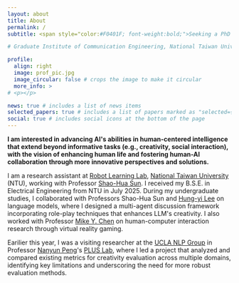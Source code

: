 ```yaml
---
layout: about
title: About
permalink: /
subtitle: <span style="color:#F0401F; font-weight:bold;">Seeking a PhD position starting in Fall 2026!  Open to all kinds of opportunities at [b08901207@g.ntu.edu.tw]. </span>

# Graduate Institute of Communication Engineering, National Taiwan University (NTU)

profile:
  align: right
  image: prof_pic.jpg
  image_circular: false # crops the image to make it circular
  more_info: >
# <p></p>

news: true # includes a list of news items
selected_papers: true # includes a list of papers marked as "selected={true}"
social: true # includes social icons at the bottom of the page
---
```

**I am interested in advancing AI's abilities in human-centered intelligence that extend beyond informative tasks (e.g., creativity, social interaction), with the vision of enhancing human life and fostering human-AI collaboration through more innovative perspectives and solutions.**

I am a research assistant at [Robot Learning Lab](https://nturll.xyz/about), [National Taiwan University](https://www.ntu.edu.tw/english/) (NTU), working with Professor [Shao-Hua Sun](https://shaohua0116.github.io/). I received my B.S.E. in Electrical Engineering from NTU in July 2025. During my undergraduate studies, I collaborated with Professors Shao-Hua Sun and [Hung-yi Lee](https://speech.ee.ntu.edu.tw/~hylee/index.php) on language models, where I designed a multi-agent discussion framework incorporating role-play techniques that enhances LLM's creativity. I also worked with Professor [Mike Y. Chen](https://mikechen.com/) on human-computer interaction research through virtual reality gaming.

Earilier this year, I was a visiting researcher at the [UCLA NLP Group](https://x.com/uclanlp) in Professor [Nanyun Peng](https://violetpeng.github.io/)'s [PLUS Lab](https://violetpeng.github.io/group/), where I led a project that analyzed and compared existing metrics for creativity evaluation across multiple domains, identifying key limitations and underscoring the need for more robust evaluation methods.


<!-- I am an incoming Ph.D. student at NTU [Robot Learning Lab](https://nturll.xyz/about), in collaboration with Professor [Shao-Hua Sun](https://shaohua0116.github.io/). I received my B.S.E. in Electrical Engineering from NTU in July 2025. My research interests lie in the **creativity of Large Language Models (LLMs)** and **human-AI collaboration**. I am honored to have worked with Professor Shao-Hua Sun and Professor [Hung-yi Lee](https://speech.ee.ntu.edu.tw/~hylee/index.php), where I designed a multi-agent discussion framework incorporating role-play techniques to enhance LLM creativity. 

I also conducted research as a visiting researcher at the [University of California, Los Angeles](https://www.ucla.edu/) (UCLA), in Professor [Nanyun Peng](https://violetpeng.github.io/)'s PLUS Lab (Nov 2024 – Apr 2025), where I led a project analyzing and comparing creativity metrics across domains and identifying limitations that underscore the need for improved evaluation methods.
-->
<!-- Aside from this, I have experiences in human-computer interaction (HCI), where I conduct  -->
<!-- ⮕ Check out my [personal website](https://lichuns-website.webflow.io/) and [porfolio](https://lichuns-website.webflow.io/art-works) to learn more about my interdisciplinary backgrounds! -->


